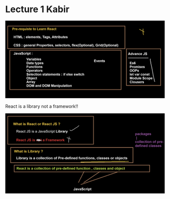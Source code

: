 # Lecture 1 Kabir

![alt text](image.png)

React is a library not a framework!!

![alt text](image-1.png)